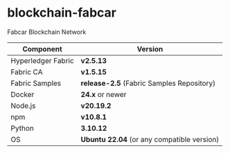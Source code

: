 # blockchain-fabcar
Fabcar Blockchain Network

| Component          | Version                                      |
| ------------------ | -------------------------------------------- |
| Hyperledger Fabric | **v2.5.13**                                  |
| Fabric CA          | **v1.5.15**                                  |
| Fabric Samples     | **release-2.5** (Fabric Samples Repository)  |
| Docker             | **24.x** or newer                            |
| Node.js            | **v20.19.2**                                 |
| npm                | **v10.8.1**                                  |
| Python             | **3.10.12**                                  |
| OS                 | **Ubuntu 22.04** (or any compatible version) |
